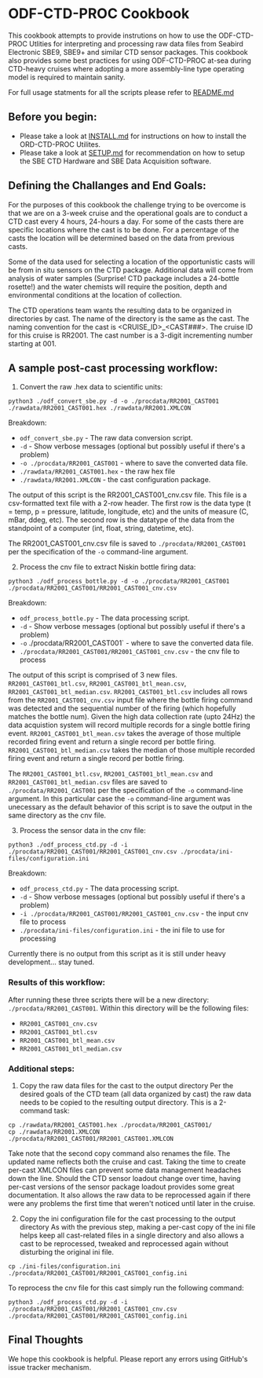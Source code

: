 # ODF-CTD-PROC Cookbook

This cookbook attempts to provide instrutions on how to use the ODF-CTD-PROC Utlities for interpreting and processing raw data files from Seabird Electronic SBE9, SBE9+ and similar CTD sensor packages.  This cookbook also provides some best practices for using ODF-CTD-PROC at-sea during CTD-heavy cruises where adopting a more assembly-line type operating model is required to maintain sanity.

For full usage statments for all the scripts please refer to [README.md](./README.md)

## Before you begin:
 - Please take a look at [INSTALL.md](./INSTALL.md) for instructions on how to install the ORD-CTD-PROC Utilites.
 - Please take a look at [SETUP.md](./SETUP.md) for recommendation on how to setup the SBE CTD Hardware and SBE Data Acquisition software.

## Defining the Challanges and End Goals:
For the purposes of this cookbook the challenge trying to be overcome is that we are on a 3-week cruise and the operational goals are to conduct a CTD cast every 4 hours, 24-hours a day.  For some of the casts there are specific locations where the cast is to be done.  For a percentage of the casts the location will be determined based on the data from previous casts.

Some of the data used for selecting a location of the opportunistic casts will be from in situ sensors on the CTD package.  Additional data will come from analysis of water samples (Surprise! CTD package includes a 24-bottle rosette!) and the water chemists will require the position, depth and environmental conditions at the location of collection.

The CTD operations team wants the resulting data to be organized in directories by cast.  The name of the directory is the same as the cast.  The naming convention for the cast is \<CRUISE_ID\>\_\<CAST###\>.  The cruise ID for this cruise is RR2001.  The cast number is a 3-digit incrementing number starting at 001.

## A sample post-cast processing workflow:
 1. Convert the raw .hex data to scientific units:

```
python3 ./odf_convert_sbe.py -d -o ./procdata/RR2001_CAST001 ./rawdata/RR2001_CAST001.hex ./rawdata/RR2001.XMLCON
```

Breakdown:
 - `odf_convert_sbe.py` - The raw data conversion script.
 - `-d` - Show verbose messages (optional but possibly useful if there's a problem)
 - `-o ./procdata/RR2001_CAST001` - where to save the converted data file.
 - `./rawdata/RR2001_CAST001.hex` - the raw hex file
 - `./rawdata/RR2001.XMLCON` - the cast configuration package.
  
The output of this script is the RR2001_CAST001_cnv.csv file. This file is a csv-formatted text file with a 2-row header.  The first row is the data type (t = temp, p = pressure, latitude, longitude, etc) and the units of measure (C, mBar, ddeg, etc).  The second row is the datatype of the data from the standpoint of a computer (int, float, string, datetime, etc).
  
The RR2001_CAST001_cnv.csv file is saved to `./procdata/RR2001_CAST001` per the specification of the `-o` command-line argument.

 2. Process the cnv file to extract Niskin bottle firing data:

```
python3 ./odf_process_bottle.py -d -o ./procdata/RR2001_CAST001 ./procdata/RR2001_CAST001/RR2001_CAST001_cnv.csv
```

Breakdown:
 - `odf_process_bottle.py` - The data processing script.
 - `-d` - Show verbose messages (optional but possibly useful if there's a problem)
 - `-o` ./procdata/RR2001_CAST001` - where to save the converted data file.
 - `./procdata/RR2001_CAST001/RR2001_CAST001_cnv.csv` - the cnv file to process

The output of this script is comprised of 3 new files.  `RR2001_CAST001_btl.csv`, `RR2001_CAST001_btl_mean.csv`, `RR2001_CAST001_btl_median.csv`.  `RR2001_CAST001_btl.csv` includes all rows from the `RR2001_CAST001_cnv.csv` input file where the bottle firing command was detected and the sequential number of the firing (which hopefully matches the bottle num).  Given the high data collection rate (upto 24Hz) the data acquistion system will record multiple records for a single bottle firing event.  `RR2001_CAST001_btl_mean.csv` takes the average of those multiple recorded firing event and return a single record per bottle firing.  `RR2001_CAST001_btl_median.csv` takes the median of those multiple recorded firing event and return a single record per bottle firing.

The `RR2001_CAST001_btl.csv`, `RR2001_CAST001_btl_mean.csv` and `RR2001_CAST001_btl_median.csv` files are saved to `./procdata/RR2001_CAST001` per the specification of the `-o` command-line argument.  In this particular case the `-o` command-line argument was unecessary as the default behavior of this script is to save the output in the same directory as the cnv file.

 3. Process the sensor data in the cnv file:

```
python3 ./odf_process_ctd.py -d -i ./procdata/RR2001_CAST001/RR2001_CAST001_cnv.csv ./procdata/ini-files/configuration.ini
```

Breakdown:
 - `odf_process_ctd.py` - The data processing script.
 - `-d` - Show verbose messages (optional but possibly useful if there's a problem)
 - `-i ./procdata/RR2001_CAST001/RR2001_CAST001_cnv.csv` - the input cnv file to process
 - `./procdata/ini-files/configuration.ini` - the ini file to use for processing
  
Currently there is no output from this script as it is still under heavy development... stay tuned.
   
### Results of this workflow: ###

After running these three scripts there will be a new directory: `./procdata/RR2001_CAST001`.  Within this directory will be the following files:
 - `RR2001_CAST001_cnv.csv`
 - `RR2001_CAST001_btl.csv`
 - `RR2001_CAST001_btl_mean.csv`
 - `RR2001_CAST001_btl_median.csv`

 ### Additional steps: ###
 
 1. Copy the raw data files for the cast to the output directory
Per the desired goals of the CTD team (all data organized by cast) the raw data needs to be copied to the resulting output directory.  This is a 2-command task:

```
cp ./rawdata/RR2001_CAST001.hex ./procdata/RR2001_CAST001/ 
cp ./rawdata/RR2001.XMLCON ./procdata/RR2001_CAST001/RR2001_CAST001.XMLCON
```

Take note that the second copy command also renames the file.  The updated name reflects both the cruise and cast.  Taking the time to create per-cast XMLCON files can prevent some data management headaches down the line.  Should the CTD sensor loadout change over time, having per-cast versions of the sensor package loadout provides some great documentation.  It also allows the raw data to be reprocessed again if there were any problems the first time that weren't noticed until later in the cruise.

 2. Copy the ini configuration file for the cast processing to the output directory
As with the previous step, making a per-cast copy of the ini file helps keep all cast-related files in a single directory and also allows a cast to be reprocessed, tweaked and reprocessed again without disturbing the original ini file.

```
cp ./ini-files/configuration.ini ./procdata/RR2001_CAST001/RR2001_CAST001_config.ini
```

To reprocess the cnv file for this cast simply run the following command:

```
python3 ./odf_process_ctd.py -d -i ./procdata/RR2001_CAST001/RR2001_CAST001_cnv.csv ./procdata/RR2001_CAST001/RR2001_CAST001_config.ini
```
 
## Final Thoughts ##
We hope this cookbook is helpful.  Please report any errors using GitHub's issue tracker mechanism. 

